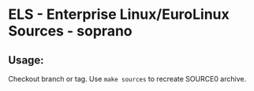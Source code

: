 # ELS - Enterprise Linux/EuroLinux Sources - soprano
 
## Usage:
  Checkout branch or tag. Use `make sources` to recreate  SOURCE0 archive.
